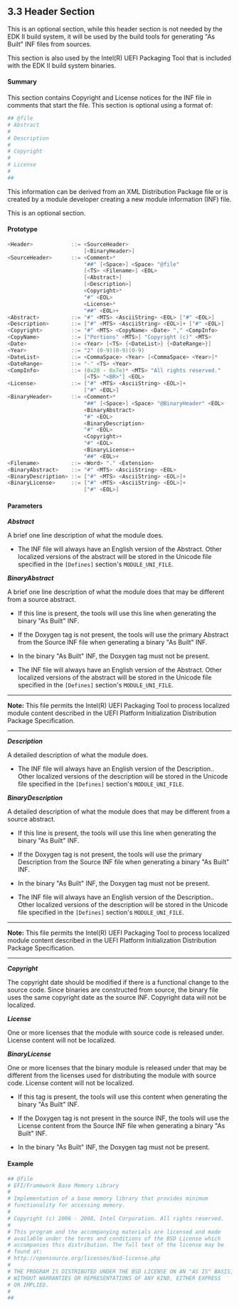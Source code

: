 <!--- @file
  3.3 Header Section

  Copyright (c) 2007-2017, Intel Corporation. All rights reserved.<BR>

  Redistribution and use in source (original document form) and 'compiled'
  forms (converted to PDF, epub, HTML and other formats) with or without
  modification, are permitted provided that the following conditions are met:

  1) Redistributions of source code (original document form) must retain the
     above copyright notice, this list of conditions and the following
     disclaimer as the first lines of this file unmodified.

  2) Redistributions in compiled form (transformed to other DTDs, converted to
     PDF, epub, HTML and other formats) must reproduce the above copyright
     notice, this list of conditions and the following disclaimer in the
     documentation and/or other materials provided with the distribution.

  THIS DOCUMENTATION IS PROVIDED BY TIANOCORE PROJECT "AS IS" AND ANY EXPRESS OR
  IMPLIED WARRANTIES, INCLUDING, BUT NOT LIMITED TO, THE IMPLIED WARRANTIES OF
  MERCHANTABILITY AND FITNESS FOR A PARTICULAR PURPOSE ARE DISCLAIMED. IN NO
  EVENT SHALL TIANOCORE PROJECT  BE LIABLE FOR ANY DIRECT, INDIRECT, INCIDENTAL,
  SPECIAL, EXEMPLARY, OR CONSEQUENTIAL DAMAGES (INCLUDING, BUT NOT LIMITED TO,
  PROCUREMENT OF SUBSTITUTE GOODS OR SERVICES; LOSS OF USE, DATA, OR PROFITS;
  OR BUSINESS INTERRUPTION) HOWEVER CAUSED AND ON ANY THEORY OF LIABILITY,
  WHETHER IN CONTRACT, STRICT LIABILITY, OR TORT (INCLUDING NEGLIGENCE OR
  OTHERWISE) ARISING IN ANY WAY OUT OF THE USE OF THIS DOCUMENTATION, EVEN IF
  ADVISED OF THE POSSIBILITY OF SUCH DAMAGE.

-->

## 3.3 Header Section

This is an optional section, while this header section is not needed by the EDK
II build system, it will be used by the build tools for generating "As Built"
INF files from sources.

This section is also used by the Intel(R) UEFI Packaging Tool that is included
with the EDK II build system binaries.

#### Summary

This section contains Copyright and License notices for the INF file in
comments that start the file. This section is optional using a format of:

```ini
## @file
# Abstract
#
# Description
#
# Copyright
#
# License
#
##
```

This information can be derived from an XML Distribution Package file or is
created by a module developer creating a new module information (INF) file.

This is an optional section.

#### Prototype

```c
<Header>            ::= <SourceHeader>
                        [<BinaryHeader>]
<SourceHeader>      ::= <Comment>*
                        "##" [<Space>] <Space> "@file"
                        [<TS> <Filename>] <EOL>
                        [<Abstract>]
                        [<Description>]
                        <Copyright>*
                        "#" <EOL>
                        <License>*
                        "##" <EOL>+
<Abstract>          ::= "#" <MTS> <AsciiString> <EOL> ["#" <EOL>]
<Description>       ::= ["#" <MTS> <AsciiString> <EOL>]+ ["#" <EOL>]
<Copyright>         ::= "#" <MTS> <CopyName> <Date> "," <CompInfo>
<CopyName>          ::= ["Portions" <MTS>] "Copyright (c)" <MTS>
<Date>              ::= <Year> [<TS> {<DateList>} {<DateRange>}]
<Year>              ::= "2" (0-9)(0-9)(0-9)
<DateList>          ::= <CommaSpace> <Year> [<CommaSpace> <Year>]*
<DateRange>         ::= "-" <TS> <Year>
<CompInfo>          ::= (0x20 - 0x7e)* <MTS> "All rights reserved."
                        [<TS> "<BR>"] <EOL>
<License>           ::= ["#" <MTS> <AsciiString> <EOL>]+
                        ["#" <EOL>]
<BinaryHeader>      ::= <Comment>*
                        "##" [<Space>] <Space> "@BinaryHeader" <EOL>
                        <BinaryAbstract>
                        "#" <EOL>
                        <BinaryDescription>
                        "#" <EOL>
                        <Copyright>+
                        "#" <EOL>
                        <BinaryLicense>+
                        "##" <EOL>+
<Filename>          ::= <Word> "." <Extension>
<BinaryAbstract>    ::= "#" <MTS> <AsciiString> <EOL>
<BinaryDescription> ::= ["#" <MTS> <AsciiString> <EOL>]+
<BinaryLicense>     ::= ["#" <MTS> <AsciiString> <EOL>]+
                        ["#" <EOL>]
```

#### Parameters

**_Abstract_**

A brief one line description of what the module does.

- The INF file will always have an English version of the Abstract. Other
  localized versions of the abstract will be stored in the Unicode file
  specified in the `[Defines]` section's `MODULE_UNI_FILE`.

**_BinaryAbstract_**

A brief one line description of what the module does that may be different from
a source abstract.

* If this line is present, the tools will use this line when generating the
  binary "As Built" INF.

* If the Doxygen tag is not present, the tools will use the primary Abstract
  from the Source INF file when generating a binary "As Built" INF.

* In the binary "As Built" INF, the Doxygen tag must not be present.

* The INF file will always have an English version of the Abstract. Other
  localized versions of the abstract will be stored in the Unicode file
  specified in the `[Defines]` section's `MODULE_UNI_FILE`.

**********
**Note:** This file permits the Intel(R) UEFI Packaging Tool to process
localized module content described in the UEFI Platform Initialization
Distribution Package Specification.
**********

**_Description_**

A detailed description of what the module does.

- The INF file will always have an English version of the Description.. Other
  localized versions of the description will be stored in the Unicode file
  specified in the `[Defines]` section's `MODULE_UNI_FILE`.

**_BinaryDescription_**

A detailed description of what the module does that may be different from a
source abstract.

* If this line is present, the tools will use this line when generating the
  binary "As Built" INF.

* If the Doxygen tag is not present, the tools will use the primary Description
  from the Source INF file when generating a binary "As Built" INF.

* In the binary "As Built" INF, the Doxygen tag must not be present.

* The INF file will always have an English version of the Description.. Other
  localized versions of the description will be stored in the Unicode file
  specified in the `[Defines]` section's `MODULE_UNI_FILE`.

**********
**Note:** This file permits the Intel(R) UEFI Packaging Tool to process
localized module content described in the UEFI Platform Initialization
Distribution Package Specification.
**********

**_Copyright_**

The copyright date should be modified if there is a functional change to the
source code. Since binaries are constructed from source, the binary file uses
the same copyright date as the source INF. Copyright data will not be localized.

**_License_**

One or more licenses that the module with source code is released under.
License content will not be localized.

**_BinaryLicense_**

One or more licenses that the binary module is released under that may be
different from the licenses used for distributing the module with source code.
License content will not be localized.

* If this tag is present, the tools will use this content when generating the
  binary "As Built" INF.

* If the Doxygen tag is not present in the source INF, the tools will use the
  License content from the Source INF file when generating a binary "As Built"
  INF.

* In the binary "As Built" INF, the Doxygen tag must not be present.

#### Example

```ini
## @file
# EFI/Framework Base Memory Library
#
# Implementation of a base memory library that provides minimum
# functionality for accessing memory.
#
# Copyright (c) 2006 - 2008, Intel Corporation. All rights reserved.
#
# This program and the accompanying materials are licensed and made
# available under the terms and conditions of the BSD License which
# accompanies this distribution. The full text of the license may be
# found at:
# http://opensource.org/licenses/bsd-license.php
#
# THE PROGRAM IS DISTRIBUTED UNDER THE BSD LICENSE ON AN "AS IS" BASIS,
# WITHOUT WARRANTIES OR REPRESENTATIONS OF ANY KIND, EITHER EXPRESS
# OR IMPLIED.
#
##
```
